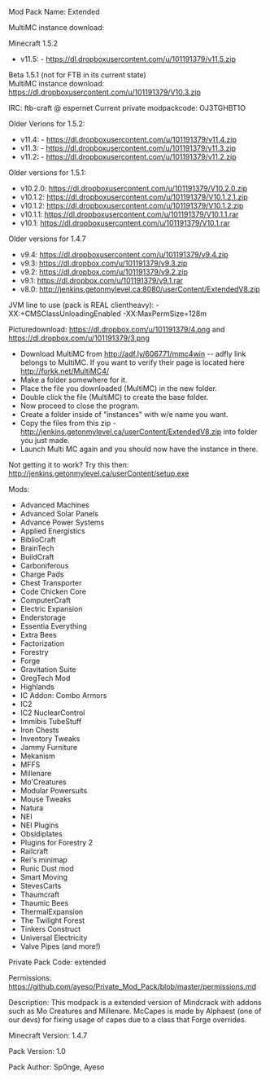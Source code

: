 Mod Pack Name: Extended   
  
MultiMC instance download:   
  
Minecraft 1.5.2 
* v11.5: - https://dl.dropboxusercontent.com/u/101191379/v11.5.zip  


Beta 1.5.1 (not for FTB in its current state)  
MultiMC instance download: https://dl.dropboxusercontent.com/u/101191379/V10.3.zip   

 
IRC: ftb-craft @ espernet
Current private modpackcode: OJ3TGHBT1O
 
Older Verions for 1.5.2:  
* v11.4: - https://dl.dropboxusercontent.com/u/101191379/v11.4.zip 
* v11.3: - https://dl.dropboxusercontent.com/u/101191379/v11.3.zip 
* v11.2: - https://dl.dropboxusercontent.com/u/101191379/v11.2.zip 
 
Older versions for 1.5.1:  
* v10.2.0: https://dl.dropboxusercontent.com/u/101191379/V10.2.0.zip
* v10.1.2: https://dl.dropboxusercontent.com/u/101191379/V10.1.2.1.zip 
* v10.1.2: https://dl.dropboxusercontent.com/u/101191379/V10.1.2.zip  
* v10.1.1: https://dl.dropboxusercontent.com/u/101191379/V10.1.1.rar  
* v10.1: https://dl.dropboxusercontent.com/u/101191379/V10.1.rar 
 
Older versions for 1.4.7  
* v9.4: https://dl.dropboxusercontent.com/u/101191379/v9.4.zip
* v9.3: https://dl.dropbox.com/u/101191379/v9.3.zip 
* v9.2: https://dl.dropbox.com/u/101191379/v9.2.zip  
* v9.1: https://dl.dropbox.com/u/101191379/v9.1.rar
* v8.0: http://jenkins.getonmylevel.ca:8080/userContent/ExtendedV8.zip 

JVM line to use (pack is REAL clientheavy):  -XX:+CMSClassUnloadingEnabled -XX:MaxPermSize=128m

Picturedownload: https://dl.dropbox.com/u/101191379/4.png and https://dl.dropbox.com/u/101191379/3.png

* Download MultiMC from http://adf.ly/606771/mmc4win  -- adfly link belongs to MultiMC. If you want to verify their page is located here http://forkk.net/MultiMC4/
* Make a folder somewhere for it.
* Place the file you downloaded (MultiMC) in the new folder.
* Double click the file (MultiMC) to create the base folder.
* Now proceed to close the program.
* Create a folder inside of "instances" with w/e name you want.
* Copy the files from this zip - http://jenkins.getonmylevel.ca/userContent/ExtendedV8.zip into folder you just made.
* Launch Multi MC again and you should now have the instance in there.

Not getting it to work? Try this then: http://jenkins.getonmylevel.ca/userContent/setup.exe

Mods:

* Advanced Machines 
* Advanced Solar Panels 
* Advance Power Systems   
* Applied Energistics 
* BiblioCraft 
* BrainTech  
* BuildCraft 
* Carboniferous
* Charge Pads 
* Chest Transporter 
* Code Chicken Core 
* ComputerCraft 
* Electric Expansion 
* Enderstorage  
* Essentia Everything 
* Extra Bees  
* Factorization
* Forestry
* Forge  
* Gravitation Suite
* GregTech Mod 
* Highlands
* IC Addon: Combo Armors 
* IC2 
* IC2 NuclearControl 
* Immibis TubeStuff 
* Iron Chests 
* Inventory Tweaks 
* Jammy Furniture
* Mekanism 
* MFFS 
* Millenare
* Mo'Creatures 
* Modular Powersuits 
* Mouse Tweaks 
* Natura
* NEI 
* NEI Plugins 
* Obsidiplates 
* Plugins for Forestry 2 
* Railcraft 
* Rei's minimap 
* Runic Dust mod  
* Smart Moving 
* StevesCarts 
* Thaumcraft 
* Thaumic Bees
* ThermalExpansion 
* The Twilight Forest 
* Tinkers Construct
* Universal Electricity
* Valve Pipes (and more!)  

Private Pack Code: extended

Permissions:
https://github.com/ayeso/Private_Mod_Pack/blob/master/permissions.md
 
Description:
This modpack is a extended version of Mindcrack with addons such as Mo Creatures and Millenare.
McCapes is made by Alphaest (one of our devs) for fixing usage of capes due to a class that Forge overrides.

Minecraft Version:
1.4.7

Pack Version:
1.0

Pack Author:
Sp0nge, Ayeso

